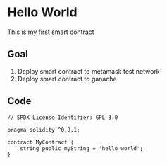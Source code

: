 # Hello World
This is my first smart contract

## Goal
1. Deploy smart contract to metamask test network
2. Deploy smart contract to ganache

## Code
```
// SPDX-License-Identifier: GPL-3.0

pragma solidity ^0.8.1;

contract MyContract {
    string public myString = 'hello world';
}
```